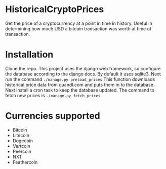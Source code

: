 HistoricalCryptoPrices
======================
Get the price of a cryptocurrency at a point in time in history. Useful in determining how much USD a bitcoin
transaction was worth at time of transaction.

Installation
============

Clone the repo. This project uses the django web framework, so configure the database according to the django docs.
By default it uses sqlite3. Next run the command `./manage.py preload_prices`
This function downloads historical price data from quandl.com and puts them in to the database. 
Next install a cron task to keep the database updated. The command to fetch new prices is `./manage.py fetch_prices`

Currencies supported
====================
* Bitcoin
* Litecoin
* Dogecoin
* Vertcoin
* Peercoin
* NXT
* Feathercoin
